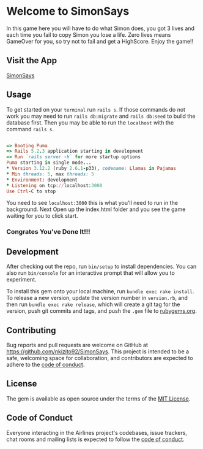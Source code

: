 # Welcome to SimonSays

In this game here you will have to do what Simon does, you got 3 lives and each time you fail to copy Simon you lose a life. Zero lives means GameOver for you, so try not to fail and get a HighScore. Enjoy the game!!

## Visit the App

[SimonSays](https://nkizito92.github.io/SimonSays/)

## Usage

To get started on your `terminal` run `rails s`.
If those commands do not work you may need to run `rails db:migrate` and `rails db:seed` to build the database first. Then you may be able to run the `localhost` with the command `rails s`.

```ruby

=> Booting Puma
=> Rails 5.2.3 application starting in development
=> Run `rails server -h` for more startup options
Puma starting in single mode...
* Version 3.12.2 (ruby 2.6.1-p33), codename: Llamas in Pajamas
* Min threads: 5, max threads: 5
* Environment: development
* Listening on tcp://localhost:3000
Use Ctrl-C to stop

```

You need to see `localhost:3000` this is what you'll need to run in the background. Next Open up the index.html folder and you see the game waiting for you to click start.

### Congrates You've Done It!!!

## Development

After checking out the repo, run `bin/setup` to install dependencies. You can also run `bin/console` for an interactive prompt that will allow you to experiment.

To install this gem onto your local machine, run `bundle exec rake install`. To release a new version, update the version number in `version.rb`, and then run `bundle exec rake release`, which will create a git tag for the version, push git commits and tags, and push the `.gem` file to [rubygems.org](https://rubygems.org).

## Contributing

Bug reports and pull requests are welcome on GitHub at https://github.com/nkizito92/SimonSays. This project is intended to be a safe, welcoming space for collaboration, and contributors are expected to adhere to the [code of conduct](https://github.com/nkizito92/SimonSays/blob/master/CODE_OF_CONDUCT.md).

## License

The gem is available as open source under the terms of the [MIT License](https://opensource.org/licenses/MIT).

## Code of Conduct

Everyone interacting in the Airlines project's codebases, issue trackers, chat rooms and mailing lists is expected to follow the [code of conduct](https://github.com/nkizito92/SimonSays/blob/master/CODE_OF_CONDUCT.md).
